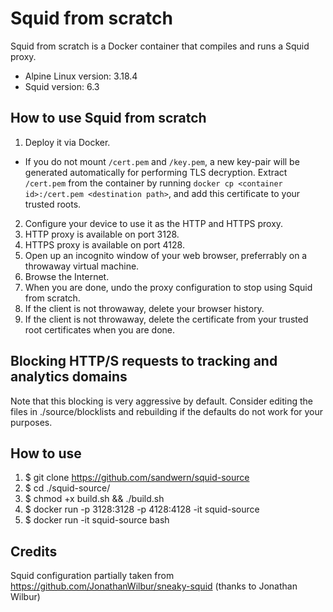 # Squid from scratch

Squid from scratch is a Docker container that compiles and runs a Squid proxy.

* Alpine Linux version: 3.18.4
* Squid version: 6.3

## How to use Squid from scratch

1. Deploy it via Docker.
  - If you do not mount `/cert.pem` and `/key.pem`, a new key-pair will be
    generated automatically for performing TLS decryption. Extract `/cert.pem`
    from the container by running
    `docker cp <container id>:/cert.pem <destination path>`, and add this
    certificate to your trusted roots.
2. Configure your device to use it as the HTTP and HTTPS proxy.
  1. HTTP proxy is available on port 3128.
  2. HTTPS proxy is available on port 4128.
3. Open up an incognito window of your web browser, preferrably on a
   throwaway virtual machine.
4. Browse the Internet.
5. When you are done, undo the proxy configuration to stop using Squid from scratch.
6. If the client is not throwaway, delete your browser history.
7. If the client is not throwaway, delete the certificate from your trusted
   root certificates when you are done.

## Blocking HTTP/S requests to tracking and analytics domains

Note that this blocking is very aggressive by default. Consider editing the files in ./source/blocklists and rebuilding if the defaults do not work for your purposes.

## How to use

1. $ git clone https://github.com/sandwern/squid-source
2. $ cd ./squid-source/
3. $ chmod +x build.sh && ./build.sh
4. $ docker run -p 3128:3128 -p 4128:4128 -it squid-source
5. $ docker run -it squid-source bash

## Credits

Squid configuration partially taken from https://github.com/JonathanWilbur/sneaky-squid (thanks to Jonathan Wilbur)
